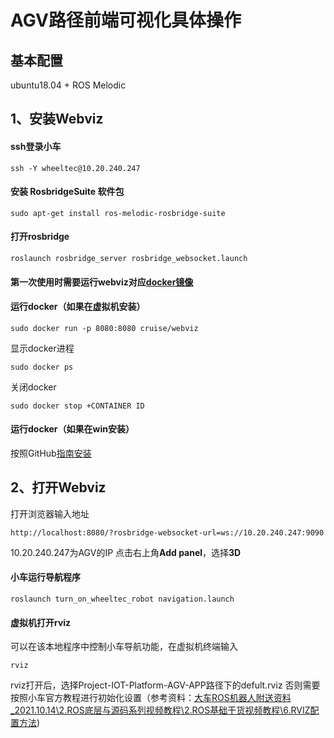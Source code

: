 # AGV路径前端可视化具体操作
## 基本配置
ubuntu18.04 + ROS Melodic
## 1、安装Webviz
#### ssh登录小车

```
ssh -Y wheeltec@10.20.240.247
```
#### 安装 RosbridgeSuite 软件包
```
sudo apt-get install ros-melodic-rosbridge-suite
```

#### 打开rosbridge
```
roslaunch rosbridge_server rosbridge_websocket.launch
```
#### 第一次使用时需要运行webviz对应[docker镜像](https://blog.csdn.net/weixin_43134049/article/details/124476759)

#### 运行docker（如果在虚拟机安装）

```
sudo docker run -p 8080:8080 cruise/webviz
```

显示docker进程

```
sudo docker ps
```

关闭docker
```
sudo docker stop +CONTAINER ID
```
#### 运行docker（如果在win安装）
按照GitHub[指南安装](https://github.com/cruise-automation/webviz)

## 2、打开Webviz
打开浏览器输入地址
```
http://localhost:8080/?rosbridge-websocket-url=ws://10.20.240.247:9090
```
10.20.240.247为AGV的IP
点击右上角**Add panel**，选择**3D**

#### 小车运行导航程序
```
roslaunch turn_on_wheeltec_robot navigation.launch
```

#### 虚拟机打开rviz
可以在该本地程序中控制小车导航功能，在虚拟机终端输入
```
rviz
```
rviz打开后，选择Project-IOT-Platform-AGV-APP路径下的defult.rviz 否则需要按照小车官方教程进行初始化设置（参考资料：<u>大车ROS机器人附送资料_2021.10.14\2.ROS底层与源码系列视频教程\2.ROS基础干货视频教程\6.RVIZ配置方法</u>)

